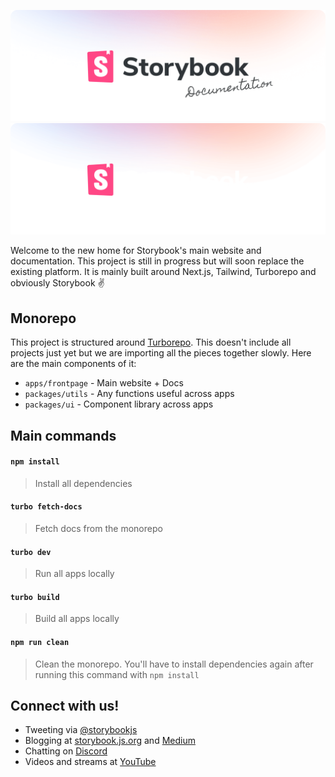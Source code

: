 ![Storybook Web Light](github-light.png#gh-light-mode-only)
![Storybook Web Dark](github-dark.png#gh-dark-mode-only)

Welcome to the new home for Storybook's main website and documentation. This project is still in progress but will soon replace the existing platform. It is mainly built around Next.js, Tailwind, Turborepo and obviously Storybook ✌️

## Monorepo

This project is structured around [Turborepo](https://turbo.build/repo). This doesn't include all projects just yet but we are importing all the pieces together slowly. Here are the main components of it:

- `apps/frontpage` - Main website + Docs
- `packages/utils` - Any functions useful across apps
- `packages/ui` - Component library across apps

## Main commands

#### `npm install`

> Install all dependencies

#### `turbo fetch-docs`

> Fetch docs from the monorepo

#### `turbo dev`

> Run all apps locally

#### `turbo build`

> Build all apps locally

#### `npm run clean`

> Clean the monorepo. You'll have to install dependencies again after running this command with `npm install`

## Connect with us!

- Tweeting via [@storybookjs](https://twitter.com/storybookjs)
- Blogging at [storybook.js.org](https://storybook.js.org/blog/) and [Medium](https://medium.com/storybookjs)
- Chatting on [Discord](https://discord.gg/storybook)
- Videos and streams at [YouTube](https://www.youtube.com/channel/UCr7Quur3eIyA_oe8FNYexfg)
